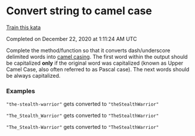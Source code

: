 # Convert string to camel case

[Train this kata](https://www.codewars.com/kata/517abf86da9663f1d2000003)

Completed on December 22, 2020 at 1:11:24 AM UTC

Complete the method/function so that it converts dash/underscore delimited words into [camel casing](https://en.wikipedia.org/wiki/Camel_case). The first word within the output should be capitalized **only** if the original word was capitalized (known as Upper Camel Case, also often referred to as Pascal case). The next words should be always capitalized.

### Examples

`"the-stealth-warrior"` gets converted to `"theStealthWarrior"` 
 
`"The_Stealth_Warrior"` gets converted to `"TheStealthWarrior"`

`"The_Stealth-Warrior"` gets converted to `"TheStealthWarrior"`

